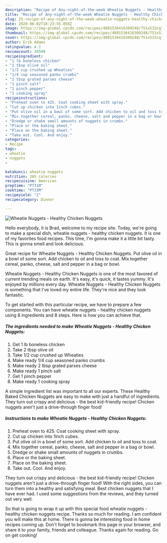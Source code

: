 ```yaml
---
description: "Recipe of Any-night-of-the-week Wheatie Nuggets - Healthy Chicken Nuggets"
title: "Recipe of Any-night-of-the-week Wheatie Nuggets - Healthy Chicken Nuggets"
slug: 25-recipe-of-any-night-of-the-week-wheatie-nuggets-healthy-chicken-nuggets
date: 2020-06-02T18:23:55.058Z
image: https://img-global.cpcdn.com/recipes/4891536416309248/751x532cq70/wheatie-nuggets-healthy-chicken-nuggets-recipe-main-photo.jpg
thumbnail: https://img-global.cpcdn.com/recipes/4891536416309248/751x532cq70/wheatie-nuggets-healthy-chicken-nuggets-recipe-main-photo.jpg
cover: https://img-global.cpcdn.com/recipes/4891536416309248/751x532cq70/wheatie-nuggets-healthy-chicken-nuggets-recipe-main-photo.jpg
author: Erik Adams
ratingvalue: 4.1
reviewcount: 30509
recipeingredient:
- "1 lb boneless chicken"
- "2 tbsp olive oil"
- "1/2 cup crushed up Wheaties"
- "1/4 cup seasoned panko crumbs"
- "2 tbsp grated parses cheese"
- "1 pinch salt"
- "1 pinch pepper"
- "1 cooking spray"
recipeinstructions:
- "Preheat oven to 425. Coat cooking sheet with spray."
- "Cut up chicken into 1inch cubes."
- "Put olive oil in a bowl of some sort. Add chicken to oil and toss to coat."
- "Mix together cereal, panko, cheese, salt and pepper in a bag or bowl."
- "Dredge or shake small amounts of nuggets in crumbs."
- "Place or the baking sheet."
- "Place on the baking sheet."
- "Take out. Cool. And enjoy."
categories:
- Recipe
tags:
- wheatie
- nuggets
- 

katakunci: wheatie nuggets  
nutrition: 265 calories
recipecuisine: American
preptime: "PT31M"
cooktime: "PT33M"
recipeyield: "2"
recipecategory: Dinner

---
```



![Wheatie Nuggets - Healthy Chicken Nuggets](https://img-global.cpcdn.com/recipes/4891536416309248/751x532cq70/wheatie-nuggets-healthy-chicken-nuggets-recipe-main-photo.jpg)

Hello everybody, it is Brad, welcome to my recipe site. Today, we're going to make a special dish, wheatie nuggets - healthy chicken nuggets. It is one of my favorites food recipes. This time, I'm gonna make it a little bit tasty. This is gonna smell and look delicious.

Great recipe for Wheatie Nuggets - Healthy Chicken Nuggets. Put olive oil in a bowl of some sort. Add chicken to oil and toss to coat. Mix together cereal, panko, cheese, salt and pepper in a bag or bowl.

Wheatie Nuggets - Healthy Chicken Nuggets is one of the most favored of current trending meals on earth. It's easy, it's quick, it tastes yummy. It's enjoyed by millions every day. Wheatie Nuggets - Healthy Chicken Nuggets is something that I've loved my entire life. They're nice and they look fantastic.


To get started with this particular recipe, we have to prepare a few components. You can have wheatie nuggets - healthy chicken nuggets using 8 ingredients and 8 steps. Here is how you can achieve that.

<!--inarticleads1-->

##### The ingredients needed to make Wheatie Nuggets - Healthy Chicken Nuggets:

1. Get 1 lb boneless chicken
1. Take 2 tbsp olive oil
1. Take 1/2 cup crushed up Wheaties
1. Make ready 1/4 cup seasoned panko crumbs
1. Make ready 2 tbsp grated parses cheese
1. Make ready 1 pinch salt
1. Get 1 pinch pepper
1. Make ready 1 cooking spray


A simple ingredient list was important to all our experts. These Healthy Baked Chicken Nuggets are easy to make with just a handful of ingredients. They turn out crispy and delicious - the best kid-friendly recipe! Chicken nuggets aren&#39;t just a drive-through finger food! 

<!--inarticleads2-->

##### Instructions to make Wheatie Nuggets - Healthy Chicken Nuggets:

1. Preheat oven to 425. Coat cooking sheet with spray.
1. Cut up chicken into 1inch cubes.
1. Put olive oil in a bowl of some sort. Add chicken to oil and toss to coat.
1. Mix together cereal, panko, cheese, salt and pepper in a bag or bowl.
1. Dredge or shake small amounts of nuggets in crumbs.
1. Place or the baking sheet.
1. Place on the baking sheet.
1. Take out. Cool. And enjoy.


They turn out crispy and delicious - the best kid-friendly recipe! Chicken nuggets aren&#39;t just a drive-through finger food! With the right sides, you can turn them into a healthy and satisfying meal. Best chicken nuggets that I have ever had. I used some suggestions from the reviews, and they turned out very well. 

So that is going to wrap it up with this special food wheatie nuggets - healthy chicken nuggets recipe. Thanks so much for reading. I am confident you will make this at home. There is gonna be interesting food in home recipes coming up. Don't forget to bookmark this page in your browser, and share it to your family, friends and colleague. Thanks again for reading. Go on get cooking!
